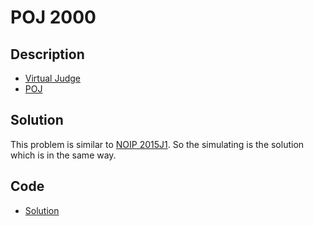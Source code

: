 # POJ 2000

## Description

- [Virtual Judge](https://vjudge.net/problem/POJ-2000)
- [POJ](http://poj.org/problem?id=2000)

## Solution

This problem is similar to <a href="/codes/?oj=NOIP&pid=2015J1">NOIP 2015J1</a>. So the simulating is the solution which is in the same way.

## Code

- [Solution](POJ.2000.0.cpp)
